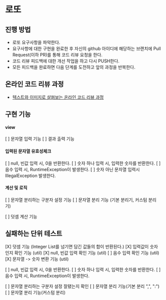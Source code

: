 # 로또
## 진행 방법
* 로또 요구사항을 파악한다.
* 요구사항에 대한 구현을 완료한 후 자신의 github 아이디에 해당하는 브랜치에 Pull Request(이하 PR)를 통해 코드 리뷰 요청을 한다.
* 코드 리뷰 피드백에 대한 개선 작업을 하고 다시 PUSH한다.
* 모든 피드백을 완료하면 다음 단계를 도전하고 앞의 과정을 반복한다.

## 온라인 코드 리뷰 과정
* [텍스트와 이미지로 살펴보는 온라인 코드 리뷰 과정](https://github.com/next-step/nextstep-docs/tree/master/codereview)

## 구현 기능
#### view 
[ ] 문자열 입력 기능
[ ] 결과 출력 기능

#### 입력된 문자열 유효성체크 
[ ] null, 빈값 입력 시, 0을 반환한다.
[ ] 숫자 하나 입력 시, 입력한 숫자를 반환한다. 
[ ] 음수 입력 시, RuntimeException이 발생한다. 
[ ] 숫자 아닌 문자열 입력시 IllegalException 발생한다. 

#### 계산 및 로직 
[ ] 문자열 분리하는 구분자 설정 기능
[ ] 문자열 분리 기능 (기본 분리기, 커스텀 분리기)

[ ] 덧셈 계산 기능

## 실패하는 단위 테스트
[X] 덧셈 기능 (Integer List를 넘기면 담긴 값들의 합이 반환된다.)
[X] 입력값이 숫자인지 확인 기능 (util)
[X] null, 빈값 입력 확인 기능 (util)
[ ] 음수 입력 확인 기능 (util)
[X] 문자열 -> 숫자 변환 기능 (util)

[ ] null, 빈값 입력 시, 0을 반환한다.
[ ] 숫자 하나 입력 시, 입력한 숫자를 반환한다. 
[ ] 음수 입력 시, RuntimeException이 발생한다. 

[ ] 문자열 분리하는 구분자 설정 잘됐는지 확인
[ ] 문자열 분리 기능(기본 분리 ",", ":")
[ ] 문자열 분리 기능(커스텀 분리)